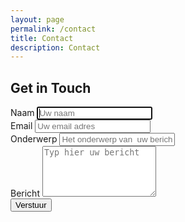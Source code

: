 ```yaml
---
layout: page
permalink: /contact
title: Contact
description: Contact
---
```


<div id="contact">
  <h2>Get in Touch</h2>
    <div class="container py-4">
      <form id="contact-form">
        <div class="mb-3">
          <label class="form-label" for="contact-form-name">Naam</label>
          <input
            class="form-control"
            id="contact-form-name"
            type="text"
            name="name"
            placeholder="Uw naam"
            required
            autofocus
          />
        </div>
        <div class="mb-3">
          <label class="form-label" for="contact-form-email">Email</label>
          <input
            class="form-control"
            id="contact-form-email"
            type="email"
            name="email"
            placeholder="Uw email adres"
            minlength="3"
            required
          />
        </div>
        <div class="mb-3">
          <label class="form-label" for="contact-form-subject">Onderwerp</label>
          <input
            class="form-control"
            id="contact-form-subject"
            type="text"
            name="subject"
            placeholder="Het onderwerp van  uw bericht"
            minlength="5"
            required
          />
        </div>
        <div class="mb-3">
          <label class="form-label" for="contact-form-message">Bericht</label>
          <textarea
            class="form-control"
            id="contact-form-message"
            name="message"
            placeholder="Typ hier uw bericht"
            rows="5"
            minlength="20"
            required
          ></textarea>
        </div>
        <div class="cf-turnstile" data-sitekey="0x4AAAAAAAYrFCIgVRhtP95q"></div>
        <div class="d-grid">
          <button class="btn btn-lg btn-primary" id="contact-form-submit" type="submit">Verstuur</button>
        </div>
      </form>
    </div>
</div>
